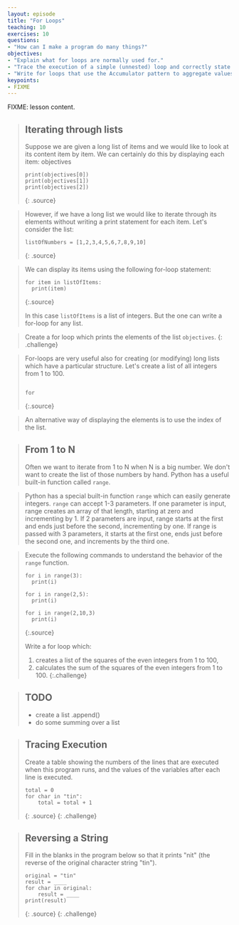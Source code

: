 ```yaml
---
layout: episode
title: "For Loops"
teaching: 10
exercises: 10
questions:
- "How can I make a program do many things?"
objectives:
- "Explain what for loops are normally used for."
- "Trace the execution of a simple (unnested) loop and correctly state the values of variables in each iteration."
- "Write for loops that use the Accumulator pattern to aggregate values."
keypoints:
- FIXME
---
```

FIXME: lesson content.

> ## Iterating through lists
> Suppose we are given a long list of items and we would like to look at its content item by item. We can certainly do this by displaying each item:
objectives
>
> ~~~
> print(objectives[0])
> print(objectives[1])
> print(objectives[2])
> ~~~
> {: .source}

> However, if we have a long list we would like to iterate through its elements without writing a print statement for each item.
> Let's consider the list:
>
> ~~~
> listOfNumbers = [1,2,3,4,5,6,7,8,9,10]
> ~~~
> {: .source}

> We can display its items using the following for-loop statement:
>
> ~~~
> for item in listOfItems:
>   print(item)
> ~~~
> {:.source}
>
> In this case `listOfItems` is a list of integers. But the one can write a for-loop
> for any list.
>

> Create a for loop which prints the elements of the list `objectives`.
{: .challenge}

> For-loops are very useful also for creating (or modifying) long lists which have a particular structure. Let's create a list of all integers from 1 to 100.
>
> ~~~
>
> for
> ~~~
> {:.source}



> An alternative way of displaying the elements is to use the index of the list.


> ## From 1 to N
> Often we want to iterate from 1 to N when N is a big number. We don't want to create
> the list of those numbers by hand. Python has a useful built-in function called `range`.

> Python has a special built-in function `range` which can easily generate integers. `range` can accept 1-3 parameters. If one parameter is input, range creates an array of that length, starting at zero and incrementing by 1. If 2 parameters are input, range starts at the first and ends just before the second, incrementing by one. If range is passed with 3 parameters, it starts at the first one, ends just before the second one, and increments by the third one.

> Execute the following commands to understand the behavior of the `range` function.
>
> ~~~
> for i in range(3):
>   print(i)
>
> for i in range(2,5):
>   print(i)
>
> for i in range(2,10,3)  
>   print(i)
> ~~~
>
> {:.source}
>
> Write a for loop which:
> 1) creates a list of the squares of the even integers from 1 to 100,
> 2) calculates the sum of the squares of the even integers from 1 to 100.
{:.challenge}

> ## TODO
> * create a list .append()
> * do some summing over a list


> ## Tracing Execution
>
> Create a table showing the numbers of the lines that are executed when this program runs,
> and the values of the variables after each line is executed.
>
> ~~~
> total = 0
> for char in "tin":
>     total = total + 1
> ~~~
> {: .source}
{: .challenge}

> ## Reversing a String
>
> Fill in the blanks in the program below so that it prints "nit"
> (the reverse of the original character string "tin").
>
> ~~~
> original = "tin"
> result = ____
> for char in original:
>     result = ____
> print(result)
> ~~~
> {: .source}
{: .challenge}

